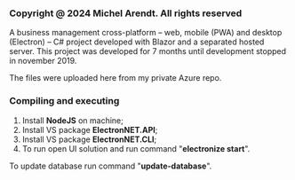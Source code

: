 ### Copyright @ 2024 Michel Arendt. All rights reserved

A business management cross-platform – web, mobile (PWA) and desktop (Electron) – C# project developed with Blazor and a separated hosted server. This project was developed for 7 months until development stopped in november 2019.

The files were uploaded here from my private Azure repo. 

### Compiling and executing

 1. Install **NodeJS** on machine;
 2. Install VS package **ElectronNET.API**;
 3. Install VS package **ElectronNET.CLI**;
 4. To run open UI solution and run command "**electronize start**".

To update database run command "**update-database**".
